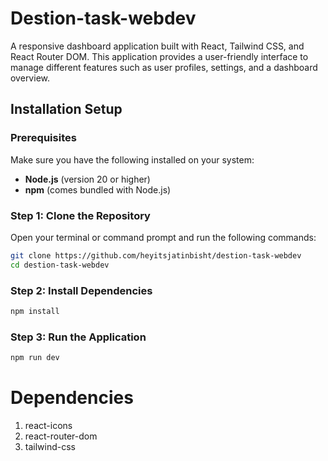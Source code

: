 # Destion-task-webdev

A responsive dashboard application built with React, Tailwind CSS, and React Router DOM. This application provides a user-friendly interface to manage different features such as user profiles, settings, and a dashboard overview.

## Installation Setup

### Prerequisites

Make sure you have the following installed on your system:

- **Node.js** (version 20 or higher)
- **npm** (comes bundled with Node.js)

### Step 1: Clone the Repository

Open your terminal or command prompt and run the following commands:

```bash
git clone https://github.com/heyitsjatinbisht/destion-task-webdev
cd destion-task-webdev
```

### Step 2: Install Dependencies

```bash
npm install
```

### Step 3: Run the Application

```bash
npm run dev
```

# Dependencies

1. react-icons
2. react-router-dom
3. tailwind-css
